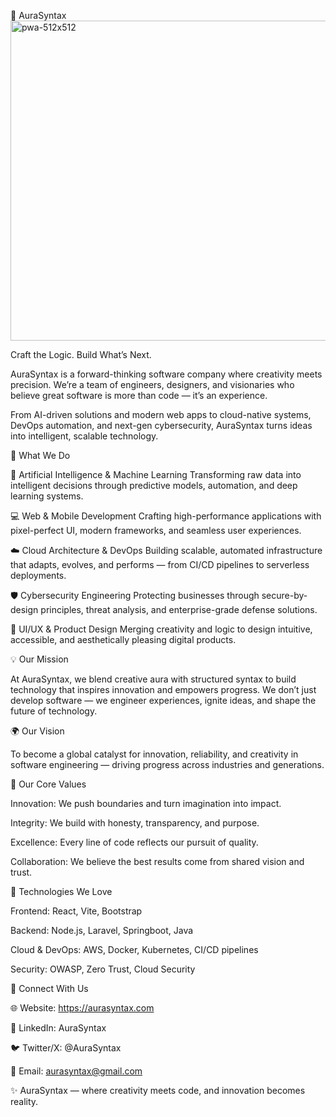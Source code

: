 🌌 AuraSyntax
<img width="512" height="512" alt="pwa-512x512" src="https://github.com/user-attachments/assets/47ca9560-fe99-4729-8b92-0921510ecf8f" />

Craft the Logic. Build What’s Next.

AuraSyntax is a forward-thinking software company where creativity meets precision.
We’re a team of engineers, designers, and visionaries who believe great software is more than code — it’s an experience.

From AI-driven solutions and modern web apps to cloud-native systems, DevOps automation, and next-gen cybersecurity, AuraSyntax turns ideas into intelligent, scalable technology.

🚀 What We Do

🤖 Artificial Intelligence & Machine Learning
Transforming raw data into intelligent decisions through predictive models, automation, and deep learning systems.

💻 Web & Mobile Development
Crafting high-performance applications with pixel-perfect UI, modern frameworks, and seamless user experiences.

☁️ Cloud Architecture & DevOps
Building scalable, automated infrastructure that adapts, evolves, and performs — from CI/CD pipelines to serverless deployments.

🛡️ Cybersecurity Engineering
Protecting businesses through secure-by-design principles, threat analysis, and enterprise-grade defense solutions.

🎨 UI/UX & Product Design
Merging creativity and logic to design intuitive, accessible, and aesthetically pleasing digital products.

💡 Our Mission

At AuraSyntax, we blend creative aura with structured syntax to build technology that inspires innovation and empowers progress.
We don’t just develop software — we engineer experiences, ignite ideas, and shape the future of technology.

🌍 Our Vision

To become a global catalyst for innovation, reliability, and creativity in software engineering — driving progress across industries and generations.

🧠 Our Core Values

Innovation: We push boundaries and turn imagination into impact.

Integrity: We build with honesty, transparency, and purpose.

Excellence: Every line of code reflects our pursuit of quality.

Collaboration: We believe the best results come from shared vision and trust.

🧰 Technologies We Love

Frontend: React, Vite, Bootstrap

Backend: Node.js, Laravel, Springboot, Java

Cloud & DevOps: AWS, Docker, Kubernetes, CI/CD pipelines

Security: OWASP, Zero Trust, Cloud Security

🤝 Connect With Us

🌐 Website: https://aurasyntax.com

💼 LinkedIn: AuraSyntax

🐦 Twitter/X: @AuraSyntax

📧 Email: aurasyntax@gmail.com

✨ AuraSyntax — where creativity meets code, and innovation becomes reality.

